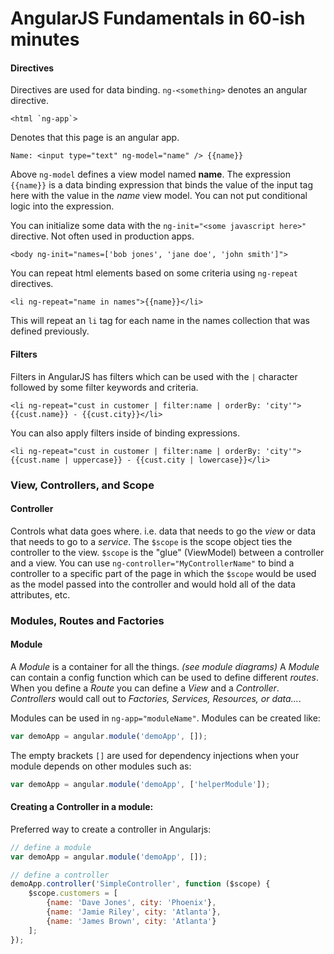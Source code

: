 # AngularJS Fundamentals in 60-ish minutes

#### Directives
Directives are used for data binding. `ng-<something>` denotes an angular directive.
  
    <html `ng-app`> 

Denotes that this page is an angular app. 

    Name: <input type="text" ng-model="name" /> {{name}}
    
Above `ng-model` defines a view model named **name**. The expression `{{name}}` 
is a data binding expression that binds the value of the input tag here with the 
value in the *name* view model. You can not put conditional logic into the expression. 

You can initialize some data with the `ng-init="<some javascript here>"` directive. Not often used in production apps.

    <body ng-init="names=['bob jones', 'jane doe', 'john smith']">
You can repeat html elements based on some criteria using `ng-repeat` directives.

    <li ng-repeat="name in names">{{name}}</li>

This will repeat an `li` tag for each name in the names collection that was defined previously.

#### Filters

Filters in AngularJS has filters which can be used with the `|` character followed by some filter keywords and criteria.

    <li ng-repeat="cust in customer | filter:name | orderBy: 'city'">{{cust.name}} - {{cust.city}}</li>
    
You can also apply filters inside of binding expressions.

    <li ng-repeat="cust in customer | filter:name | orderBy: 'city'">{{cust.name | uppercase}} - {{cust.city | lowercase}}</li>
    
### View, Controllers, and Scope

#### Controller

Controls what data goes where. i.e. data that needs to go the *view* or data that needs to go to a *service*. The `$scope` is the scope object ties the controller to the view. `$scope` is the "glue" (ViewModel) between a controller and a view. You can use `ng-controller="MyControllerName"` to bind a controller to a specific part of the page in which the `$scope` would be used as the model passed into the controller and would hold all of the data attributes, etc.

### Modules, Routes and Factories

#### Module

A *Module* is a container for all the things. *(see module diagrams)* A *Module* can contain a config function which can be used to define different *routes*. When you define a *Route* you can define a *View* and a *Controller*. *Controllers* would call out to *Factories, Services, Resources, or data...*. 

Modules can be used in `ng-app="moduleName"`. Modules can be created like:

~~~js
var demoApp = angular.module('demoApp', []);
~~~

The empty brackets `[]` are used for dependency injections when your module depends on other modules such as:

~~~js
var demoApp = angular.module('demoApp', ['helperModule']);
~~~

#### Creating a Controller in a module:

Preferred way to create a controller in Angularjs:

~~~js
// define a module
var demoApp = angular.module('demoApp', []);

// define a controller
demoApp.controller('SimpleController', function ($scope) {
    $scope.customers = [
        {name: 'Dave Jones', city: 'Phoenix'},
        {name: 'Jamie Riley', city: 'Atlanta'},
        {name: 'James Brown', city: 'Atlanta'}
    ];
});